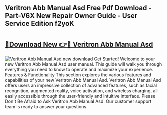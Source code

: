 ## Veritron Abb Manual Asd Free Pdf Download - Part-V6X New Repair Owner Guide - User Service Edition f2yoK

# <h2><a href="http://bc63305.oget.top/?id=Veritron+Abb+Manual+Asd">🔗Download New 👉🔴 Veritron Abb Manual Asd</a></h2>

[![Veritron Abb Manual Asd new download](https://i.imgur.com/5g1atiW.png)](http://bc63305.oget.top/?id=Veritron+Abb+Manual+Asd)
Get Started! Welcome to your new Veritron Abb Manual Asd user manual. This guide will walk you through everything you need to know to operate and maximize your experience. Features & Functionality This section explores the various features and capabilities of your new Veritron Abb Manual Asd. Veritron Abb Manual Asd offers users an impressive collection of advanced features, such as facial recognition, augmented reality, voice activation, and wireless charging, all easily accessible through the user-friendly and intuitive interface. Please Don't Be Afraid to Ask Veritron Abb Manual Asd. Our customer support team is ready to answer your questions.
